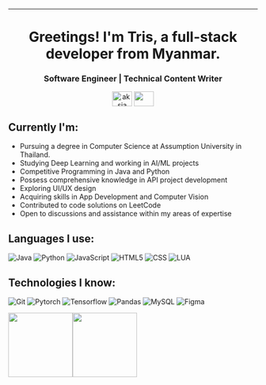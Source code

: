 
</p>
<hr>
<h1 align="center">Greetings! I'm Tris, a full-stack developer from Myanmar. </h1>
<h3 align="center">Software Engineer | Technical Content Writer </h3>
<p align="center">
<a href="https://www.linkedin.com/in/min-myint-mo-soe-1086bb2a9/" target="blank"><img align="center" src="https://cdn.jsdelivr.net/npm/simple-icons@3.0.1/icons/linkedin.svg" alt="aksia" height="30" width="40" /></a>
 <a href = "mailto: minmyintmosoe@gmail.com"><img align="center" src="https://simpleicons.org/icons/gmail.svg" height="30" width="40" /></a>
</p>
</p>

## Currently I'm:

- Pursuing a degree in Computer Science at Assumption University in Thailand.
- Studying Deep Learning and working in AI/ML projects
- Competitive Programming in Java and Python
- Possess comprehensive knowledge in API project development
- Exploring UI/UX design
- Acquiring skills in App Development and Computer Vision
- Contributed to code solutions on LeetCode
- Open to discussions and assistance within my areas of expertise

## Languages I use:

![Java](https://img.shields.io/badge/-Java-000000?style=flat&logo=Java&logoColor=007396)
![Python](https://img.shields.io/badge/-Python-000000?style=flat&logo=python)
![JavaScript](https://img.shields.io/badge/-JavaScript-000000?style=flat&logo=javascript)
![HTML5](https://img.shields.io/badge/-HTML5-000000?style=flat&logo=HTML5)
![CSS](https://img.shields.io/badge/-CSS-000000?style=flat&logo=CSS)
![LUA](https://img.shields.io/badge/-LUA-000000?style=flat&logo=LUA)


## Technologies I know:

![Git](https://img.shields.io/badge/git-EE4C2C?style=for-the-badge&logo=git&logoColor=222831)
![Pytorch](https://img.shields.io/badge/PyTorch-EE4C2C?style=for-the-badge&logo=pytorch&logoColor=222831)
![Tensorflow](https://img.shields.io/badge/TensorFlow-FF6F00?style=for-the-badge&logo=tensorflow&logoColor=222831)
![Pandas](https://img.shields.io/badge/Pandas-2C2D72?style=for-the-badge&logo=pandas&logoColor=222831)
![MySQL](https://img.shields.io/badge/MySQL-005C84?style=for-the-badge&logo=mysql&logoColor=222831)
![Figma](https://img.shields.io/badge/Figma-F24E1E?style=for-the-badge&logo=figma&logoColor=222831)

<img align="" height='130px' src="https://github-readme-stats.vercel.app/api?username=TrisTheKitten&hide_title=true&show_icons=true&include_all_commits=true&line_height=21&bg_color=0,EC6C6C,FFD479,FFFC79,73FA79&theme=graywhite" /><img align="" height='130px' src="https://github-readme-stats.vercel.app/api/top-langs/?username=TrisTheKitten&hide_title=true&layout=compact&bg_color=0,73FA79,73FDFF,D783FF&theme=graywhite" />



